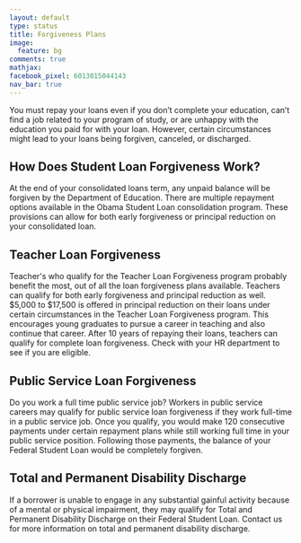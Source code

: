 ```yaml
---
layout: default
type: status
title: Forgiveness Plans
image:
  feature: bg
comments: true
mathjax:
facebook_pixel: 6013015044143
nav_bar: true
---
```


You must repay your loans even if you don’t complete your education, can’t find a job related to your program of study, or are unhappy with the education you paid for with your loan.  However, certain circumstances might lead to your loans being forgiven, canceled, or discharged.

## How Does Student Loan Forgiveness Work?

At the end of your consolidated loans term, any unpaid balance will be forgiven by the Department of Education. There are multiple repayment options available in the Obama Student Loan consolidation program. These provisions can allow for both early forgiveness or principal reduction on your consolidated loan.

## Teacher Loan Forgiveness

Teacher's who qualify for the Teacher Loan Forgiveness program probably benefit the most, out of all the loan forgiveness plans available. Teachers can qualify for both early forgiveness and principal reduction as well. $5,000 to $17,500 is offered in principal reduction on their loans under certain circumstances in the Teacher Loan Forgiveness program.  This encourages young graduates to pursue a career in teaching and also continue that career. After 10 years of repaying their loans, teachers can qualify for complete loan forgiveness.  Check with your HR department to see if you are eligible.

## Public Service Loan Forgiveness

Do you work a full time public service job? Workers in public service careers may qualify for public service loan forgiveness if they work full-time in a public service job.  Once you qualify, you would make 120 consecutive payments under certain repayment plans while still working full time in your public service position. Following those payments, the balance of your Federal Student Loan would be completely forgiven.

## Total and Permanent Disability Discharge

If a borrower is unable to engage in any substantial gainful activity because of a mental or physical impairment, they may qualify for Total and Permanent Disability Discharge on their Federal Student Loan. Contact us for more information on total and permanent disability discharge.